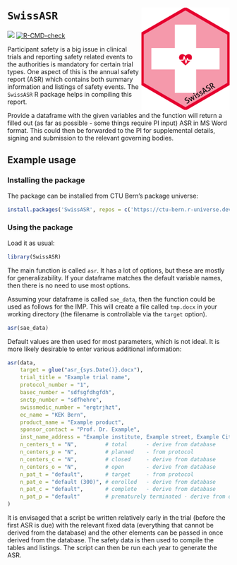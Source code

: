 
<!-- README.md is generated from README.Rmd. Please edit that file -->

# `SwissASR` <img src='man/figures/logo.png' align="right" width="200">

[![](https://img.shields.io/badge/dev%20version-0.4.0-blue.svg)](https://github.com/CTU-Bern/redcaptools)
[![R-CMD-check](https://github.com/CTU-Bern/SwissASR/workflows/R-CMD-check/badge.svg)](https://github.com/CTU-Bern/SwissASR/actions)

Participant safety is a big issue in clinical trials and reporting
safety related events to the authorities is mandatory for certain trial
types. One aspect of this is the annual safety report (ASR) which
contains both summary information and listings of safety events. The
`SwissASR` R package helps in compiling this report.

Provide a dataframe with the given variables and the function will
return a filled out (as far as possible - some things require PI input)
ASR in MS Word format. This could then be forwarded to the PI for
supplemental details, signing and submission to the relevant governing
bodies.

## Example usage

### Installing the package

The package can be installed from CTU Bern’s package universe:

``` r
install.packages('SwissASR', repos = c('https://ctu-bern.r-universe.dev', 'https://cloud.r-project.org'))
```

### Using the package

Load it as usual:

``` r
library(SwissASR)
```

The main function is called `asr`. It has a lot of options, but these
are mostly for generalizability. If your dataframe matches the default
variable names, then there is no need to use most options.

Assuming your dataframe is called `sae_data`, then the function could be
used as follows for the IMP. This will create a file called `tmp.docx`
in your working directory (the filename is controllable via the `target`
option).

``` r
asr(sae_data)
```

Default values are then used for most parameters, which is not ideal. It
is more likely desirable to enter various additional information:

``` r
asr(data,
    target = glue("asr_{sys.Date()}.docx"),
    trial_title = "Example trial name", 
    protocol_number = "1", 
    basec_number = "sdfsgfdhgfdh", 
    snctp_number = "sdfhehre", 
    swissmedic_number = "ergtrjhzt", 
    ec_name = "KEK Bern", 
    product_name = "Example product", 
    sponsor_contact = "Prof. Dr. Example", 
    inst_name_address = "Example institute, Example street, Example City", 
    n_centers_t = "N",         # total      - derive from database
    n_centers_p = "N",         # planned    - from protocol
    n_centers_c = "N",         # closed     - derive from database
    n_centers_o = "N",         # open       - derive from database
    n_pat_t = "default",       # target     - from protocol
    n_pat_e = "default (300)", # enrolled   - derive from database
    n_pat_c = "default",       # complete   - derive from database
    n_pat_p = "default"        # prematurely terminated - derive from database
)
```

It is envisaged that a script be written relatively early in the trial
(before the first ASR is due) with the relevant fixed data (everything
that cannot be derived from the database) and the other elements can be
passed in once derived from the database. The safety data is then used
to compile the tables and listings. The script can then be run each year
to generate the ASR.
